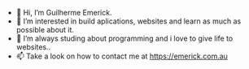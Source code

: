 - 👋 Hi, I’m Guilherme Emerick.
- 👀 I’m interested in build aplications, websites and learn as much as possible about it.
- 🌱 I’m always studing about programming and i love to give life to websites..
- 📫 Take a look on how to contact me at https://emerick.com.au

<!---
EmerickDev/EmerickDev is a ✨ special ✨ repository because its `README.md` (this file) appears on your GitHub profile.
You can click the Preview link to take a look at your changes.
--->

